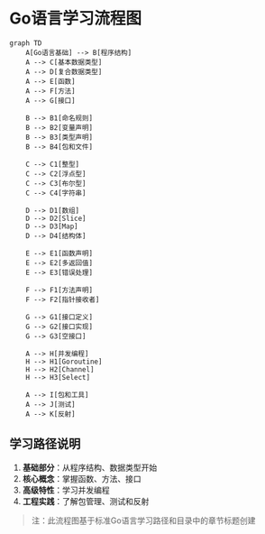 # Go语言学习流程图

```mermaid
graph TD
    A[Go语言基础] --> B[程序结构]
    A --> C[基本数据类型]
    A --> D[复合数据类型]
    A --> E[函数]
    A --> F[方法]
    A --> G[接口]
    
    B --> B1[命名规则]
    B --> B2[变量声明]
    B --> B3[类型声明]
    B --> B4[包和文件]
    
    C --> C1[整型]
    C --> C2[浮点型]
    C --> C3[布尔型]
    C --> C4[字符串]
    
    D --> D1[数组]
    D --> D2[Slice]
    D --> D3[Map]
    D --> D4[结构体]
    
    E --> E1[函数声明]
    E --> E2[多返回值]
    E --> E3[错误处理]
    
    F --> F1[方法声明]
    F --> F2[指针接收者]
    
    G --> G1[接口定义]
    G --> G2[接口实现]
    G --> G3[空接口]
    
    A --> H[并发编程]
    H --> H1[Goroutine]
    H --> H2[Channel]
    H --> H3[Select]
    
    A --> I[包和工具]
    A --> J[测试]
    A --> K[反射]
```

## 学习路径说明

1. **基础部分**：从程序结构、数据类型开始
2. **核心概念**：掌握函数、方法、接口
3. **高级特性**：学习并发编程
4. **工程实践**：了解包管理、测试和反射

> 注：此流程图基于标准Go语言学习路径和目录中的章节标题创建
